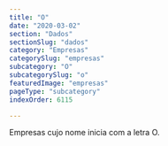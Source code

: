 ```yaml
---
title: "O"
date: "2020-03-02"
section: "Dados"
sectionSlug: "dados"
category: "Empresas"
categorySlug: "empresas"
subcategory: "O"
subcategorySlug: "o"
featuredImage: "empresas"
pageType: "subcategory"
indexOrder: 6115

---
```


Empresas cujo nome inicia com a letra O.